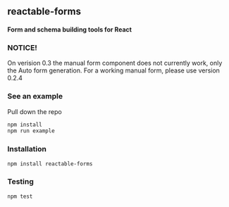 ## reactable-forms
#### Form and schema building tools for React

### NOTICE! 
On verision 0.3 the manual form component does not currently work,
only the Auto form generation. For a working manual form, please use
version 0.2.4

### See an example
Pull down the repo

```bash
npm install
npm run example
```

### Installation
```bash
npm install reactable-forms
```

### Testing
```bash
npm test
```
